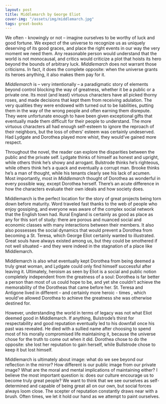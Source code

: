 ```yaml
---
layout: post
title: Middlemarch by George Eliot
cover-img: "/assets/img/middlemarch.jpg"
tags: great-books
---
```


We often - knowingly or not – imagine ourselves to be worthy of luck and good fortune. We expect of the universe to recognize us as uniquely deserving of its good graces, and place the right events in our way the very moment we need them. Any reasonable person would understand that the world is not monocausal, and critics would criticize a plot that hoists its hero beyond the bounds of arbitrary luck. *Middlemarch* does not warrant those criticisms. In fact, it does the complete opposite: when the universe grants its heroes anything, it also makes them pay for it. 

*Middlemarch* is – very intentionally – a paradigmatic story of elements beyond control blocking the way of greatness, whether it be a public or a private one. Its most (and least) virtuous characters have all picked thorny roses, and made decisions that kept them from receiving adulation. The very qualities they were endowed with turned out to be liabilities, putting them in the way of the wrong people and often earning them disrepute. They were unfortunate enough to have been given exceptional gifts that eventually made them difficult for their people to understand. The more virtuous characters all had enough self-esteem to ignore the reproach of their neighbors, but the loss of others’ esteem was certainly undeserved. Had Lydgate and Dorothea played more whist, they would’ve gained more respect. 

Throughout the novel, the reader can explore the disparities between the public and the private self. Lydgate thinks of himself as honest and upright, while others think he’s showy and arrogant. Bulstrode thinks he’s righteous, while others think he’s a quack and eventually a corrupt man.  Brooke thinks he’s a man of thought, while his tenants clearly see his lack of acumen. Most importantly, most in *Middlemarch* thought of Dorothea as wonderful in every possible way, except Dorothea herself. There’s an acute difference in how the characters evaluate their own ideals and how society does. 

Middlemarch is the perfect location for the story of great projects being torn down before maturity. Word traveled fast thanks to the web of people who enjoy gossiping, and everyone was aware of the complex social network that the English town had. Rural England is certainly as good as place as any for this sort of study: there are porous and nuanced social and economic classes with many interactions between their members. It also also possesses the social dynamics that would prevent a Dorothea from becoming a St. Teresa, which George Eliot certainly wanted to illustrated. Great souls have always existed among us, but they could be smothered if not well situated – and they were indeed in the stagnation of a place like Middlemarch. 

Middlemarch is also what eventually kept Dorothea from being deemed a truly great woman, and Lydgate could only find himself successful after leaving it. Ultimately, heroism as seen by Eliot is a social and public notion completely independent from the greatness of a soul: Dorothea is far better a person than most of us could hope to be, and yet she couldn’t achieve the memorability of the Dorotheas that came before her. St. Teresa and Antigone lived in different – and certainly more heroic - times , which would’ve allowed Dorothea to achieve the greatness she was otherwise destined for. 

However, understanding the world in terms of legacy was not what Eliot deemed good in Middlemarch. If anything, Bulstrode’s thirst for respectability and good reputation eventually led to his downfall once his past was revealed. He died with a sullied name after choosing to spend most of his morally compromised life maintaining it, because the universe chose for the truth to come out when it did. Dorothea chose to do the opposite: she lost her reputation to gain herself, while Bullstrode chose to keep it but lost himself. 

Middlemarch is ultimately about image: what do we see beyond our reflection in the mirror? How different is our public image from our private image? What are the moral and mental implications of maintaining either? I believe the most important question is: does our culture encourage us to become truly great people? We want to think that we see ourselves as self-determined and capable of being great all on our own, but social forces always loom close. The scepter of reputation constantly draws near with a brush. Often times, we let it hold our hand as we attempt to paint ourselves. 